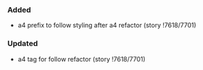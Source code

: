 ### Added

- a4 prefix to follow styling after a4 refactor (story !7618/7701)


### Updated
- a4 tag for follow refactor (story !7618/7701)
